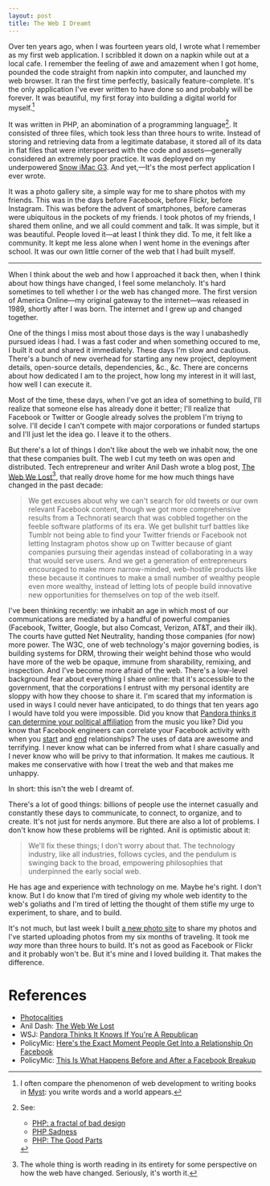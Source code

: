 ```yaml
---
layout: post
title: The Web I Dreamt
---
```


Over ten years ago, when I was fourteen years old, I wrote what I remember as my first web application. I scribbled it down on a napkin while out at a local cafe. I remember the feeling of awe and amazement when I got home, pounded the code straight from napkin into computer, and launched my web browser. It ran the first time perfectly, basically feature-complete. It's the only application I've ever written to have done so and probably will be forever. It was beautiful, my first foray into building a digital world for myself.[^myst]

It was written in PHP, an abomination of a programming language[^php]. It consisted of three files, which took less than three hours to write. Instead of storing and retrieving data from a legitimate database, it stored all of its data in flat files that were interspersed with the code and assets—generally considered an extremely poor practice. It was deployed on my underpowered [Snow iMac G3](http://www.everymac.com/systems/apple/imac/specs/imac_600_graphite.html). And yet,—It's the most perfect application I ever wrote.

It was a photo gallery site, a simple way for me to share photos with my friends. This was in the days before Facebook, before Flickr, before Instagram. This was before the advent of smartphones, before cameras were ubiquitous in the pockets of my friends. I took photos of my friends, I shared them online, and we all could comment and talk. It was simple, but it was beautiful. People loved it—at least I think they did. To me, it felt like a community. It kept me less alone when I went home in the evenings after school. It was our own little corner of the web that I had built myself.

* * *

When I think about the web and how I approached it back then, when I think about how things have changed, I feel some melancholy. It's hard sometimes to tell whether I or the web has changed more. The first version of America Online—my original gateway to the internet—was released in 1989, shortly after I was born. The internet and I grew up and changed together.

One of the things I miss most about those days is the way I unabashedly pursued ideas I had. I was a fast coder and when something occured to me, I built it out and shared it immediately. These days I'm slow and cautious. There's a bunch of new overhead for starting any new project, deployment details, open-source details, dependencies, &c., &c. There are concerns about how dedicated I am to the project, how long my interest in it will last, how well I can execute it.

Most of the time, these days, when I've got an idea of something to build, I'll realize that someone else has already done it better; I'll realize that Facebook or Twitter or Google already solves the problem I'm triyng to solve. I'll decide I can't compete with major corporations or funded startups and I'll just let the idea go. I leave it to the others.


But there's a lot of things I don't like about the web we inhabit now, the one that these companies built. The web I cut my teeth on was open and distributed. Tech entrepreneur and writer Anil Dash wrote a blog post, [The Web We Lost](http://dashes.com/anil/2012/12/the-web-we-lost.html)[^anil], that really drove home for me how much things have changed in the past decade:

> We get excuses about why we can't search for old tweets or our own relevant Facebook content, though we got more comprehensive results from a Technorati search that was cobbled together on the feeble software platforms of its era. We get bullshit turf battles like Tumblr not being able to find your Twitter friends or Facebook not letting Instagram photos show up on Twitter because of giant companies pursuing their agendas instead of collaborating in a way that would serve users. And we get a generation of entrepreneurs encouraged to make more narrow-minded, web-hostile products like these because it continues to make a small number of wealthy people even more wealthy, instead of letting lots of people build innovative new opportunities for themselves on top of the web itself.

I've been thinking recently: we inhabit an age in which most of our communications are mediated by a handful of powerful companies (Facebook, Twitter, Google, but also Comcast, Verizon, AT&T, and their ilk). The courts have gutted Net Neutrality, handing those companies (for now) more power. The W3C, one of web technology's major governing bodies, is building systems for DRM, throwing their weight behind those who would have more of the web be opaque, immune from sharability, remixing, and inspection. And I've become more afraid of the web. There's a low-level background fear about everything I share online: that it's accessible to the government, that the corporations I entrust with my personal identity are sloppy with how they choose to share it. I'm scared that my information is used in ways I could never have anticipated, to do things that ten years ago I would have told you were impossible. Did you know that [Pandora thinks it can determine your political affiliation](http://online.wsj.com/news/articles/SB10001424052702304315004579381393567130078) from the music you like? Did you know that Facebook engineers can correlate your Facebook activity with when you [start](http://www.policymic.com/articles/82535/here-s-the-exact-moment-people-get-into-a-relationship-on-facebook) and [end](http://www.policymic.com/articles/82885/this-is-what-happens-before-and-after-a-facebook-breakup) relationships? The uses of data are awesome and terrifying. I never know what can be inferred from what I share casually and I never know who will be privy to that information. It makes me cautious. It makes me conservative with how I treat the web and that makes me unhappy.

In short: this isn't the web I dreamt of.

There's a lot of good things: billions of people use the internet casually and constantly these days to communicate, to connect, to organize, and to create. It's not just for nerds anymore. But there are also a lot of problems. I don't know how these problems will be righted. Anil is optimistic about it:

> We'll fix these things; I don't worry about that. The technology industry, like all industries, follows cycles, and the pendulum is swinging back to the broad, empowering philosophies that underpinned the early social web.

He has age and experience with technology on me. Maybe he's right. I don't know. But I do know that I'm tired of giving my whole web identity to the web's goliaths and I'm tired of letting the thought of them stifle my urge to experiment, to share, and to build.

It's not much, but last week I built [a new photo site](http://photos.whimsicaliti.es/harris/) to share my photos and I've started uploading photos from my six months of traveling. It took me *way* more than three hours to build. It's not as good as Facebook or Flickr and it probably won't be. But it's mine and I loved building it. That makes the difference.

# References

* [Photocalities](http://photos.whimsicaliti.es/harris/)
* Anil Dash: [The Web We Lost](http://dashes.com/anil/2012/12/the-web-we-lost.html)
* WSJ: [Pandora Thinks It Knows If You're A Republican](http://online.wsj.com/news/articles/SB10001424052702304315004579381393567130078)
* PolicyMic: [Here's the Exact Moment People Get Into a Relationship On Facebook](http://www.policymic.com/articles/82535/here-s-the-exact-moment-people-get-into-a-relationship-on-facebook)
* PolicyMic: [This Is What Happens Before and After a Facebook Breakup](http://www.policymic.com/articles/82885/this-is-what-happens-before-and-after-a-facebook-breakup)

[^myst]:

	I often compare the phenomenon of web development to writing books in [Myst](http://en.wikipedia.org/wiki/Myst): you write words and a world appears.

[^php]:

	See:

	* [PHP: a fractal of bad design](http://me.veekun.com/blog/2012/04/09/php-a-fractal-of-bad-design/)
	* [PHP Sadness](http://phpsadness.com/)
	* [PHP: The Good Parts](https://twitter.com/TomNomNom/status/195304317601849344)

[^anil]:

	The whole thing is worth reading in its entirety for some perspective on how the web have changed. Seriously, it's worth it.